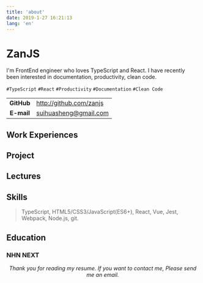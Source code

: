 ```yaml
---
title: 'about'
date: 2019-1-27 16:21:13
lang: 'en'
---
```


# ZanJS

<div >

I'm FrontEnd engineer who loves TypeScript and React. I have recently been interested in documentation, productivity, clean code.

`#TypeScript` `#React` `#Productivity` `#Documentation` `#Clean Code`

</div>

|            |                              |
| :--------: | ---------------------------- |
| **GitHub** | http://github.com/zanjs      |
| **E-mail** | suihuasheng@gmail.com        |


## Work Experiences


## Project


## Lectures


## Skills

> TypeScript, HTML5/CSS3/JavaScript(ES6+), React, Vue, Jest, Webpack, Node.js, git.

## Education

### NHN NEXT



<div align="center">

_Thank you for reading my resume. If you want to contact me, Please send me an email._

</div>
